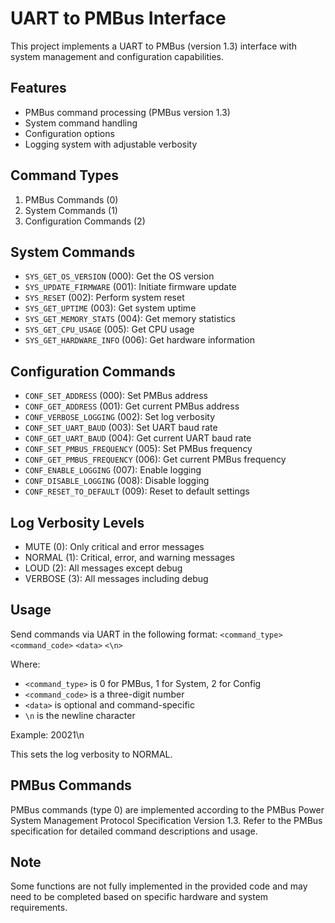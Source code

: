 # UART to PMBus Interface

This project implements a UART to PMBus (version 1.3) interface with system management and configuration capabilities.

## Features

- PMBus command processing (PMBus version 1.3)
- System command handling
- Configuration options
- Logging system with adjustable verbosity

## Command Types

1. PMBus Commands (0)
2. System Commands (1)
3. Configuration Commands (2)

## System Commands

- `SYS_GET_OS_VERSION` (000): Get the OS version
- `SYS_UPDATE_FIRMWARE` (001): Initiate firmware update
- `SYS_RESET` (002): Perform system reset
- `SYS_GET_UPTIME` (003): Get system uptime
- `SYS_GET_MEMORY_STATS` (004): Get memory statistics
- `SYS_GET_CPU_USAGE` (005): Get CPU usage
- `SYS_GET_HARDWARE_INFO` (006): Get hardware information

## Configuration Commands

- `CONF_SET_ADDRESS` (000): Set PMBus address
- `CONF_GET_ADDRESS` (001): Get current PMBus address
- `CONF_VERBOSE_LOGGING` (002): Set log verbosity
- `CONF_SET_UART_BAUD` (003): Set UART baud rate
- `CONF_GET_UART_BAUD` (004): Get current UART baud rate
- `CONF_SET_PMBUS_FREQUENCY` (005): Set PMBus frequency
- `CONF_GET_PMBUS_FREQUENCY` (006): Get current PMBus frequency
- `CONF_ENABLE_LOGGING` (007): Enable logging
- `CONF_DISABLE_LOGGING` (008): Disable logging
- `CONF_RESET_TO_DEFAULT` (009): Reset to default settings

## Log Verbosity Levels

- MUTE (0): Only critical and error messages
- NORMAL (1): Critical, error, and warning messages
- LOUD (2): All messages except debug
- VERBOSE (3): All messages including debug

## Usage

Send commands via UART in the following format:
`<command_type>` `<command_code>` `<data>` `<\n>`

Where:
- `<command_type>` is 0 for PMBus, 1 for System, 2 for Config
- `<command_code>` is a three-digit number
- `<data>` is optional and command-specific
- `\n` is the newline character

Example: 20021\n

This sets the log verbosity to NORMAL.

## PMBus Commands

PMBus commands (type 0) are implemented according to the PMBus Power System Management Protocol Specification Version 1.3. Refer to the PMBus specification for detailed command descriptions and usage.

## Note

Some functions are not fully implemented in the provided code and may need to be completed based on specific hardware and system requirements.
